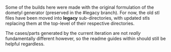 Some of the builds here were made with the original formulation
of the dometyl generator (preserved in the #legacy branch). For now, the old stl
files have been moved into **legacy** sub-directories, with updated stls
replacing them at the top-level of their respective directories.

The cases/parts generated by the current iteration are not *really*
fundamentally different however, so the readme guides within should still be
helpful regardless.
